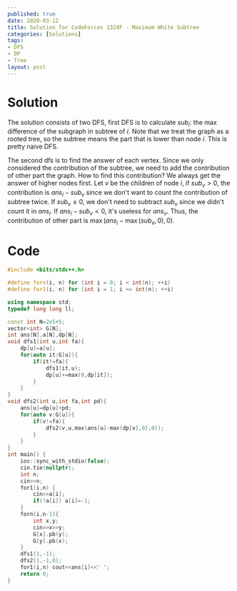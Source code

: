 ```yaml
---
published: true
date: 2020-03-12
title: Solution for CodeForces 1324F - Maximum White Subtree
categories: [Solutions]
tags: 
- DFS
- DP
- Tree
layout: post
---
```

<!--more-->
# Solution

The solution consists of two DFS, first DFS is to calculate $sub_i$: the max difference of the subgraph in subtree of $i$. Note that we treat the graph as a rooted tree, so the subtree means the part that is lower than node $i$. This is pretty naive DFS.

The second dfs is to find the answer of each vertex. Since we only considered the contribution of the subtree, we need to add the contribution of other part the graph. How to find this contribution? We always get the answer of higher nodes first. Let $v$ be the children of node $i$, if $sub_v>0$, the contribution is $ans_i-sub_v$ since we don't want to count the contribution of subtree twice. If $sub_v\leq 0$, we don't need to subtract $sub_v$ since we didn't count it in $ans_i$. If $ans_i-sub_v<0$, it's useless for $ans_v$. Thus, the contribution of other part is $\max(ans_i-\max(sub_v,0),0)$.


# Code

```cpp
#include <bits/stdc++.h>

#define forn(i, n) for (int i = 0; i < int(n); ++i)
#define for1(i, n) for (int i = 1; i <= int(n); ++i)

using namespace std;
typedef long long ll;

const int N=2e5+5;
vector<int> G[N];
int ans[N],a[N],dp[N];
void dfs1(int u,int fa){
	dp[u]=a[u];
	for(auto it:G[u]){
		if(it!=fa){
			dfs1(it,u);
			dp[u]+=max(0,dp[it]);
		}
	}
}
void dfs2(int u,int fa,int pd){
	ans[u]=dp[u]+pd;
	for(auto v:G[u]){
		if(v!=fa){
			dfs2(v,u,max(ans[u]-max(dp[v],0),0));
		}
	}
}
int main() {
	ios::sync_with_stdio(false);
	cin.tie(nullptr);
	int n;
	cin>>n;
	for1(i,n) {
		cin>>a[i];
		if(!a[i]) a[i]=-1;
	}
	forn(i,n-1){
		int x,y;
		cin>>x>>y;
		G[x].pb(y);
		G[y].pb(x);
	}
	dfs1(1,-1);
	dfs2(1,-1,0);
	for1(i,n) cout<<ans[i]<<' ';
	return 0;
}
```
